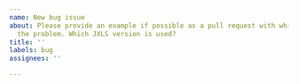 ```yaml
---
name: New bug issue
about: Please provide an example if possible as a pull request with which we can understand
  the problem. Which JXLS version is used?
title: ''
labels: bug
assignees: ''

---
```




